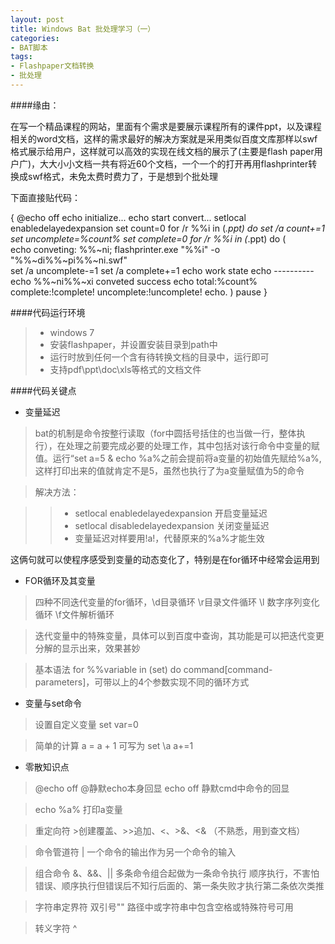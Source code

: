 ```yaml
---
layout: post
title: Windows Bat 批处理学习（一）
categories:
- BAT脚本
tags:
- Flashpaper文档转换
- 批处理
---
```


####缘由：

在写一个精品课程的网站，里面有个需求是要展示课程所有的课件ppt，以及课程相关的word文档，这样的需求最好的解决方案就是采用类似百度文库那样以swf格式展示给用户，这样就可以高效的实现在线文档的展示了(主要是flash paper用户广)，大大小小文档一共有将近60个文档，一个一个的打开再用flashprinter转换成swf格式，未免太费时费力了，于是想到个批处理

下面直接贴代码：


{
@echo off
echo initialize... 
echo start convert...
setlocal enabledelayedexpansion
set count=0
for /r %%i in (*.ppt) do set /a count+=1
set uncomplete=%count%
set complete=0
for /r %%i in (*.ppt) do (		 	 
	 echo conveting: %%~ni;
	 flashprinter.exe "%%i" -o "%%~di%%~pi%%~ni.swf"		 	 
	 set /a uncomplete-=1
	 set /a complete+=1
	 echo work state
	 echo ----------	 
	 echo %%~ni%%~xi conveted success
	 echo total:%count%  complete:!complete! uncomplete:!uncomplete!
	 echo.
)
pause
}

####代码运行环境

>+ windows 7
>+ 安装flashpaper，并设置安装目录到path中
>+ 运行时放到任何一个含有待转换文档的目录中，运行即可
>+ 支持pdf\ppt\doc\xls等格式的文档文件

####代码关键点

+ 变量延迟

>bat的机制是命令按整行读取（for中圆括号括住的也当做一行，整体执行），在处理之前要完成必要的处理工作，其中包括对该行命令中变量的赋值。运行“set a=5 & echo %a%之前会提前将a变量的初始值先赋给%a%,这样打印出来的值就肯定不是5，虽然也执行了为a变量赋值为5的命令

>解决方法：

>>+ setlocal enabledelayedexpansion 开启变量延迟
>>+ setlocal disabledelayedexpansion 关闭变量延迟
>>+ 变量延迟对样要用!a!，代替原来的%a%才能生效

这俩句就可以使程序感受到变量的动态变化了，特别是在for循环中经常会运用到

+ FOR循环及其变量

>四种不同迭代变量的for循环，\d目录循环 \r目录文件循环 \l 数字序列变化循环 \f文件解析循环

>迭代变量中的特殊变量，具体可以到百度中查询，其功能是可以把迭代变更分解的显示出来，效果甚妙

>基本语法 for %%variable in (set) do command[command-parameters]，可带以上的4个参数实现不同的循环方式

+ 变量与set命令

>设置自定义变量 set var=0

>简单的计算 a = a + 1 可写为 set \a a+=1

+ 零散知识点

>@echo off @静默echo本身回显 echo off 静默cmd中命令的回显

>echo %a% 打印a变量

>重定向符 >创建覆盖、>>追加、<、>&、<& （不熟悉，用到查文档）

>命令管道符 | 一个命令的输出作为另一个命令的输入

>组合命令 &、&&、|| 多条命令组合起做为一条命令执行 顺序执行，不害怕错误、顺序执行但错误后不知行后面的、第一条失败才执行第二条依次类推

>字符串定界符 双引号"" 路径中或字符串中包含空格或特殊符号可用

>转义字符 ^


